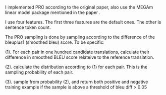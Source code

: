I implemented PRO according to the original paper, also use the MEGAm linear model package mentioned in the paper . 

I use four features. The first three features are the default ones. The other is sentence token count.

The PRO sampling is done by sampling according to the difference of the bleuplus1 (smoothed bleu) score. To be specific:

(1). For each pair in one hundred candidate translations, calculate their difference in smoothed BLEU score relateive to the reference translation.

(2). calculate the distribution according to (1) for each pair. This is the sampling probability of each pair.

(3). sample from probability (2), and return both positive and negative training example if the sample is above a threshold of bleu diff > 0.05
